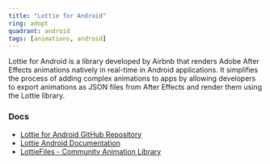 ```yaml
---
title: "Lottie for Android"
ring: adopt
quadrant: android
tags: [animations, android]
---
```


Lottie for Android is a library developed by Airbnb that renders Adobe After Effects animations natively in real-time in Android applications. It simplifies the process of adding complex animations to apps by allowing developers to export animations as JSON files from After Effects and render them using the Lottie library.

### Docs

- [Lottie for Android GitHub Repository](https://github.com/airbnb/lottie-android)
- [Lottie Android Documentation](https://airbnb.io/lottie/android/)
- [LottieFiles - Community Animation Library](https://lottiefiles.com/)
